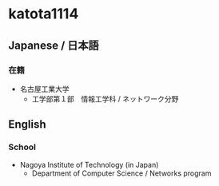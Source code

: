# katota1114

## Japanese / 日本語
### 在籍
- 名古屋工業大学
  - 工学部第１部　情報工学科 / ネットワーク分野

## English
### School
- Nagoya Institute of Technology (in Japan)
  - Department of Computer Science / Networks program
